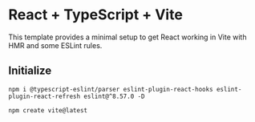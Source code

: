# React + TypeScript + Vite

This template provides a minimal setup to get React working in Vite with HMR and some ESLint rules.

## Initialize

`
npm i @typescript-eslint/parser eslint-plugin-react-hooks eslint-plugin-react-refresh eslint@^8.57.0 -D
`

`
npm create vite@latest
`